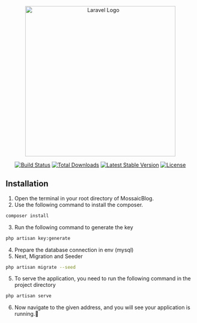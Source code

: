 <p align="center"><a href="https://laravel.com" target="_blank"><img src="https://raw.githubusercontent.com/laravel/art/master/logo-lockup/5%20SVG/2%20CMYK/1%20Full%20Color/laravel-logolockup-cmyk-red.svg" width="400" alt="Laravel Logo"></a></p>

<p align="center">
<a href="https://github.com/laravel/framework/actions"><img src="https://github.com/laravel/framework/workflows/tests/badge.svg" alt="Build Status"></a>
<a href="https://packagist.org/packages/laravel/framework"><img src="https://img.shields.io/packagist/dt/laravel/framework" alt="Total Downloads"></a>
<a href="https://packagist.org/packages/laravel/framework"><img src="https://img.shields.io/packagist/v/laravel/framework" alt="Latest Stable Version"></a>
<a href="https://packagist.org/packages/laravel/framework"><img src="https://img.shields.io/packagist/l/laravel/framework" alt="License"></a>
</p>

## Installation

1. Open the terminal in your root directory of MossaicBlog.
2. Use the following command to install the composer.

```bash
composer install
```

3. Run the following command to generate the key

```bash
php artisan key:generate
```

4. Prepare the database connection in env (mysql)
5. Next, Migration and Seeder

```bash
php artisan migrate --seed
```

5. To serve the application, you need to run the following command in the project directory

```bash
php artisan serve
```

6. Now navigate to the given address, and you will see your application is running.🥳

